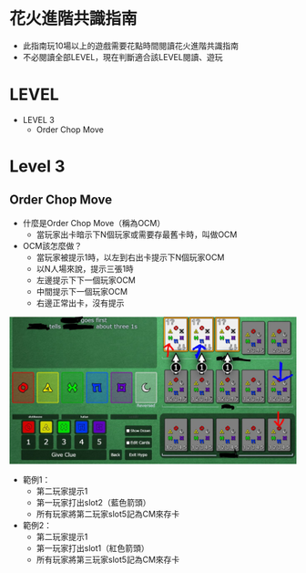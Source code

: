 # 花火進階共識指南
* 此指南玩10場以上的遊戲需要花點時間閱讀花火進階共識指南
* 不必閱讀全部LEVEL，現在判斷適合該LEVEL閱讀、遊玩

# LEVEL
* LEVEL 3
  * Order Chop Move




# Level 3
## Order Chop Move
* 什麼是Order Chop Move（稱為OCM）
  * 當玩家出卡暗示下N個玩家或需要存最舊卡時，叫做OCM
* OCM該怎麼做？
  * 當玩家被提示1時，以左到右出卡提示下N個玩家OCM
  * 以N人場來說，提示三張1時
  * 左邊提示下下一個玩家OCM
  * 中間提示下一個玩家OCM
  * 右邊正常出卡，沒有提示
  
![image](https://github.com/skyblueexo/gsguide/blob/main/hanabiphoto/ocm.JPG?raw=true)
* 範例1：
  * 第二玩家提示1
  * 第一玩家打出slot2（藍色箭頭）
  * 所有玩家將第二玩家slot5記為CM來存卡
* 範例2：
  * 第二玩家提示1
  * 第一玩家打出slot1（紅色箭頭）
  * 所有玩家將第三玩家slot5記為CM來存卡
